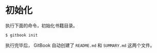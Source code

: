 # 初始化

执行下面的命令，初始化书籍目录。

```shell
$ gitbook init
```

执行完毕后， GitBook 自动创建了 `README.md` 和 `SUMMARY.md` 这两个文件。

